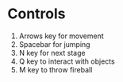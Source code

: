 # Controls

1. Arrows key for movement
2. Spacebar for jumping
3. N key for next stage
4. Q key to interact with objects
5. M key to throw fireball
